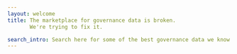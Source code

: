 ```yaml
---
layout: welcome
title: The marketplace for governance data is broken.
       We're trying to fix it.

search_intro: Search here for some of the best governance data we know of
---
```


